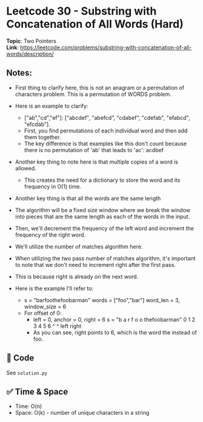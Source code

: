 # Leetcode 30 - Substring with Concatenation of All Words (Hard)

**Topic**: Two Pointers  
**Link**: https://leetcode.com/problems/substring-with-concatenation-of-all-words/description/

## Notes: 
 - First thing to clarify here, this is not an anagram or a permutation of characters problem. This is a permutation of WORDS problem. 
 - Here is an example to clarify:
    - ["ab","cd","ef"]: ["abcdef", "abefcd", "cdabef", "cdefab", "efabcd", "efcdab"]. 
    - First, you find permutations of each individual word and then add them together. 
    - The key difference is that examples like this don't count because there is no permutation of 'ab' that leads to 'ac': acdbef
 
 - Another key thing to note here is that multiple copies of a word is allowed. 
    - This creates the need for a dictionary to store the word and its frequency in O(1) time. 
 - Another key thing is that all the words are the same length
 - The algorithm will be a fixed size window where we break the window into pieces that are the same length as each of the words in the input. 
 - Then, we'll decrement the frequency of the left word and increment the frequency of the right word. 
 - We'll utilize the number of matches algorithm here. 
 
 - When utilizing the two pass number of matches algorithm, it's important to note that we don't need to increment right after the first pass. 
 - This is because right is already on the next word. 
 - Here is the example I'll refer to:
    - s = "barfoothefoobarman"
      words = ["foo","bar"]
      word_len = 3, window_size = 6
    - For offset of 0:
        - left = 0, anchor = 0, right = 6
          s = "b a r f o o thefoobarman"
               0 1 2 3 4 5 6
               ^           ^
              left       right
        - As you can see, right points to 6, which is the word the instead of foo. 


## 🧪 Code
See `solution.py`

## ✅ Time & Space
- Time: O(n)
- Space: O(k) - number of unique characters in a string
